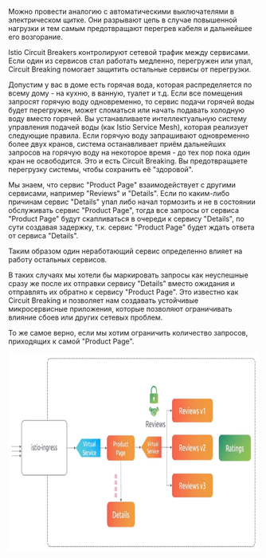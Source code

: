 Можно провести аналогию с автоматическими выключателями в электрическом щитке. Они разрывают цепь в случае повышенной нагрузки и тем самым предотвращают перегрев кабеля и дальнейшее его возгорание.

Istio Circuit Breakers контролируют сетевой трафик между сервисами. Если один из сервисов стал работать медленно, перегружен или упал, Circuit Breaking помогает защитить остальные сервисы от перегрузки.

Допустим у вас в доме есть горячая вода, которая распределяется по всему дому - на кухню, в ванную, туалет и т.д. Если все помещения запросят горячую воду одновременно, то сервис подачи горячей воды будет перегружен, может сломаться или начать подавать холодную воду вместо горячей. Вы устанавливаете интеллектуальную систему управления подачей воды (как Istio Service Mesh), которая реализует следующие правила. Если горячую воду запрашивают одновременно более двух кранов, система останавливает приём дальнейших запросов на горячую воду на некоторое время - до тех пор пока один кран не освободится. Это и есть Circuit Breaking. Вы предотвращаете перегрузку системы, чтобы сохранить её "здоровой".

Мы знаем, что сервис "Product Page" взаимодействует с другими сервисами, например "Reviews" и "Details". Если по каким-либо причинам сервис "Details" упал либо начал тормозить и не в состоянии обслуживать сервис "Product Page", тогда все запросы от сервиса "Product Page" будут скапливаться в очереди к сервису "Details", по сути создавая задержку, т.к. сервис "Product Page" будет ждать ответа от сервиса "Details".

Таким образом один неработающий сервис определенно влияет на работу остальных сервисов.

В таких случаях мы хотели бы маркировать запросы как неуспешные сразу же после их отправки сервису "Details" вместо ожидания и отправлять их обратно к сервису "Product Page". Это известно как Circuit Breaking и позволяет нам создавать устойчивые микросервисные приложения, которые позволяют ограничивать влияние сбоев или других сетевых проблем.

То же самое верно, если мы хотим ограничить количество запросов, приходящих к самой "Product Page".

<img src="image.png" width="800" height="400"><br>
